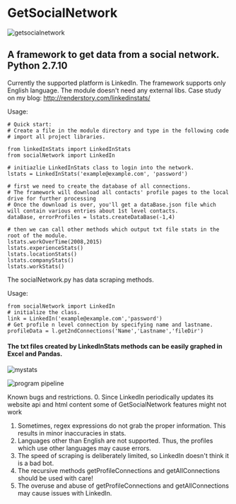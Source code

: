 # GetSocialNetwork
![getsocialnetwork](https://cloud.githubusercontent.com/assets/14153294/10562118/923f4574-74ff-11e5-8288-c93f1d34c08e.jpg)

## A framework to get data from a social network. Python 2.7.10 

Currently the supported platform is LinkedIn. The framework supports only English language. The module doesn't need any external libs. Case study on my blog: http://renderstory.com/linkedinstats/

Usage:
```
# Quick start:
# Create a file in the module directory and type in the following code
# import all project libraries.

from linkedInStats import LinkedInStats
from socialNetwork import LinkedIn

# initiazlie LinkedInStats class to login into the network.
lstats = LinkedInStats('example@example.com', 'password')

# first we need to create the database of all connections. 
# The framework will download all contacts' profile pages to the local drive for further processing
# Once the download is over, you'll get a dataBase.json file which will contain various entries about 1st level contacts.
dataBase, errorProfiles = lstats.createDataBase(-1,4)

# then we can call other methods which output txt file stats in the root of the module.
lstats.workOverTime(2008,2015)
lstats.experienceStats()
lstats.locationStats()
lstats.companyStats()
lstats.workStats()
```
The socialNetwork.py has data scraping methods. 

Usage:
```
from socialNetwork import LinkedIn
# initialize the class.
link = LinkedIn('example@example.com','password')
# Get profile n level connection by specifying name and lastname.
profileData = l.get2ndConnections('Name','Lastname','fileDir')
```

#### The txt files created by LinkedInStats methods can be easily graphed in Excel and Pandas.
![mystats](https://cloud.githubusercontent.com/assets/14153294/10562266/f5312988-7507-11e5-84eb-dcaa8efcf5a2.jpg)

![program pipeline](https://cloud.githubusercontent.com/assets/14153294/10562390/fe240676-750e-11e5-98f1-3e215bb137f4.jpg)

Known bugs and restrictions.
0. Since LinkedIn periodically updates its website api and html content some of GetSocialNetwork features might not work
1. Sometimes, regex expressions do not grab the proper information. This results in minor inaccuracies in stats.
2. Languages other than English are not supported. Thus, the profiles which use other languages may cause errors.
3. The speed of scraping is deliberately limited, so LinkedIn doesn't think it is a bad bot.
4. The recursive methods getProfileConnections and getAllConnections should be used with care! 
5. The overuse and abuse of getProfileConnections and getAllConnections may cause issues with LinkedIn. 

